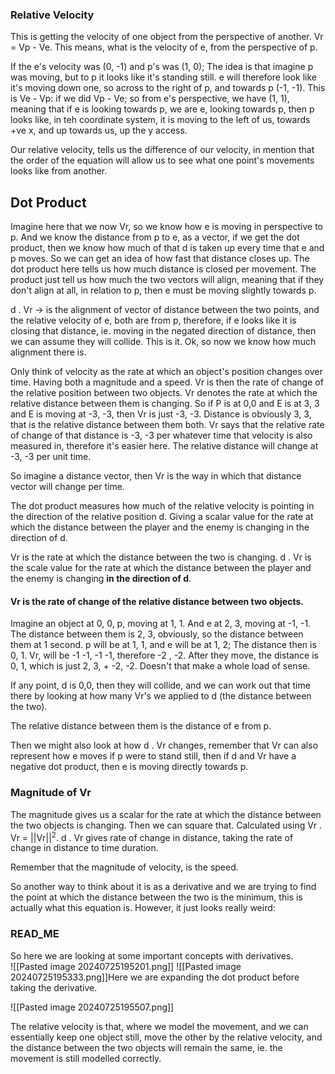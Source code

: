 ### Relative Velocity
This is getting the velocity of one object from the perspective of another. 
Vr  = Vp - Ve. 
This means, what is the velocity of e, from the perspective of p. 

If the e's velocity was (0, -1) and p's was (1, 0); The idea is that imagine p was moving, but to p it looks like it's standing still. e will therefore look like it's moving down one, so across to the right of p, and towards p (-1, -1). 
This is Ve - Vp: 
if we did Vp - Ve; so from e's perspective, we have (1, 1), meaning that if e is looking towards p, we are e, looking towards p, then p looks like, in teh coordinate system, it is moving to the left of us, towards +ve x, and up towards us, up the y access. 

Our relative velocity, tells us the difference of our velocity, in mention that the order of the equation will allow us to see what one point's movements looks like from another. 

## Dot Product
Imagine here that we now Vr, so we know how e is moving in perspective to p. 
And we know the distance from p to e, as a vector, if we get the dot product, then we know how much of that d is taken up every time that e and p moves. 
So we can get an idea of how fast that distance closes up. 
The dot product here tells us how much distance is closed per movement. 
The product just tell us how much the two vectors will align, meaning that if they don't align at all, in relation to p, then e must be moving slightly towards p. 

d . Vr -> is the alignment of vector of distance between the two points, and the relative velocity of e, both are from p, therefore, if e looks like it is closing that distance, ie. moving in the negated direction of distance, then we can assume they will collide. 
This is it. 
Ok, so now we know how much alignment there is. 

Only think of velocity as the rate at which an object's position changes over time. 
Having both a magnitude and a speed. 
Vr is then the rate of change of the relative position between two objects. 
Vr denotes the rate at which the relative distance between them is changing. 
So if P is at 0,0 and E is at 3, 3 and E is moving at -3, -3, then Vr is just -3, -3. 
Distance is obviously 3, 3, that is the relative distance between them both. 
Vr says that the relative rate of change of that distance is -3, -3 per whatever time that velocity is also measured in, therefore it's easier here. The relative distance will change at -3, -3 per unit time. 

So imagine a distance vector, then Vr is the way in which that distance vector will change per time. 

The dot product measures how much of the relative velocity is pointing in the direction of the relative position d.
Giving a scalar value for the rate at which the distance between the player and the enemy is changing in the direction of d. 

Vr is the rate at which the distance between the two is changing. 
d . Vr is the scale value for the rate at which the distance between the player and the enemy is changing **in the direction of d**. 



#### Vr is the rate of change of the relative distance between two objects. 
Imagine an object at 0, 0, p, moving at 1, 1. And e at 2, 3, moving at -1, -1. 
The distance between them is 2, 3, obviously, so the distance between them at 1 second. 
p will be at 1, 1, and e will be at 1, 2; 
The distance then is 0, 1. 
Vr, will be -1 -1, -1 -1, therefore -2 , -2. 
After they move, the distance is 0, 1, which is just 2, 3, + -2, -2. Doesn't that make a whole load of sense. 

If any point, d is 0,0, then they will collide, and we can work out that time there by looking at how many Vr's we applied to d (the distance between the two). 

The relative distance between them is the distance of e from p. 

Then we might also look at how d . Vr changes, remember that Vr can also represent how e moves if p were to stand still, then if d and Vr have a negative dot product, then e is moving directly towards p. 
### Magnitude of Vr
The magnitude gives us a scalar for the rate at which the distance between the two objects is changing. 
Then we can square that. 
Calculated using Vr . Vr = ||Vr||<sup>2</sup>. 
d . Vr gives rate of change in distance, taking the rate of change in distance to time duration. 


Remember that the magnitude of velocity, is the speed. 

So another way to think about it is as a derivative and we are trying to find the point at which the distance between the two is the minimum, this is actually what this equation is. 
However, it just looks really weird: 


### READ_ME
So here we are looking at some important concepts with derivatives.  
![[Pasted image 20240725195201.png]]
![[Pasted image 20240725195333.png]]Here we are expanding the dot product before taking the derivative. 

![[Pasted image 20240725195507.png]]


The relative velocity is that, where we model the movement, and we can essentially keep one object still, move the other by the relative velocity, and the distance between the two objects will remain the same, ie. the movement is still modelled correctly. 
